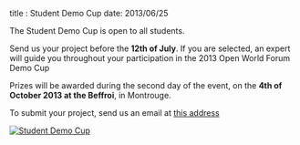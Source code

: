 title : Student Demo Cup
date: 2013/06/25

The Student Demo Cup is open to all students. 

Send us your project before the **12th of July**. If you are selected, 
an expert will guide you throughout your participation in the 2013 Open World Forum Demo Cup

Prizes will be awarded during the second day of the event, on the **4th of October 2013 at the Beffroi**, in Montrouge.

To submit your project, send us an email at [this address](mailto:jonathan.lelous@alterway.fr)

<a href="http://www.educationjobandfloss.org/student-demo-cup-opensource/" target="_blank"><img src="/static/pictures/call_student_demo_cup.jpg" alt="Student Demo Cup"></a>
